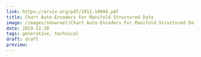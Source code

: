 ```yaml
---
link: https://arxiv.org/pdf/1912.10094.pdf
title: Chart Auto-Encoders For Manifold Structured Data
image: /images/showreel/Chart Auto-Encoders For Manifold Structured Data.jpg
date: 2019-12-20
tags: generative, technical
draft: draft
preview:
---
```



